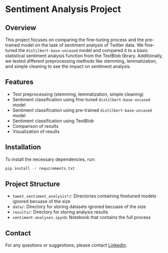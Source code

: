 # Sentiment Analysis Project

## Overview

This project focuses on comparing the fine-tuning process and the pre-trained model on the task of sentiment analysis of Twitter data. We fine-tuned the `distilbert-base-uncased` model and compared it to a basic statistical sentiment analysis function from the TextBlob library. Additionally, we tested different preprocessing methods like stemming, lemmatization, and simple cleaning to see the impact on sentiment analysis.

## Features

- Text preprocessing (stemming, lemmatization, simple cleaning)
- Sentiment classification using fine-tuned `distilbert-base-uncased` model
- Sentiment classification using pre-trained `distilbert-base-uncased` model
- Sentiment classification using TextBlob
- Comparison of results
- Visualization of results

## Installation

To install the necessary dependencies, run:

```bash
pip install -r requirements.txt
```

<!-- ## Usage

To analyze sentiments in a tweet, use the following command:

```bash
python analyze.py --input <tweet_file.txt>
``` -->

## Project Structure

<!-- - `analyze.py`: Main script for sentiment analysis
- `preprocessing.py`: Functions for text preprocessing -->

- `tweet_sentiment_analysis*/`: Directories containing finetuned models ignored becuase of the size
- `data/`: Directory for storing datasets ignored becuase of the size
- `results/`: Directory for storing analysis results
- `sentiment-analyses.ipynb`: Notebook that contains the full process

## Contact

For any questions or suggestions, please contact [LinkedIn](https://www.linkedin.com/in/oussamamahdjour/).
